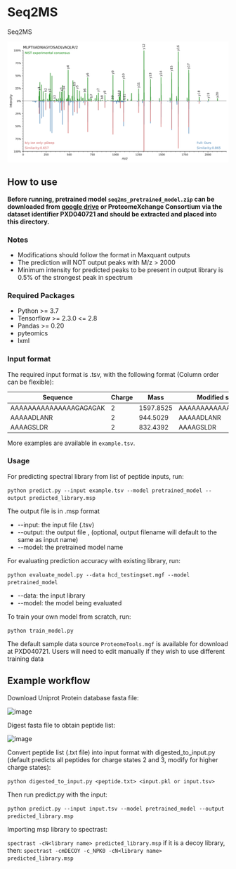 # Seq2MS
Seq2MS

![](https://github.com/Jerryccm/Seq2MS/blob/master/nist_common_3plot.svg)

## How to use

__Before running, pretrained model `seq2ms_pretrained_model.zip` can be downloaded from [google drive](https://drive.google.com/drive/folders/16gbW6qa2KdBkDOvyG6McpyUjs-I9jaRc?usp=drive_link) or ProteomeXchange Consortium via the dataset identifier PXD040721 and should be extracted and placed into this directory.__

### Notes

* Modifications should follow the format in Maxquant outputs 
* The prediction will NOT output peaks with M/z > 2000
* Minimum intensity for predicted peaks to be present in output library is 0.5% of the strongest peak in spectrum

### Required Packages

* Python >= 3.7
* Tensorflow >= 2.3.0 <= 2.8
* Pandas >= 0.20
* pyteomics
* lxml

### Input format

The required input format is .tsv, with the following format (Column order can be flexible):

Sequence | Charge | Mass | Modified sequence | Modification | Protein
------- | ------ | ---- | ----------------- | ------------ | -------
AAAAAAAAAAAAAAAGAGAGAK | 2 | 1597.8525 | AAAAAAAAAAAAAAAGAGAGAK 
AAAAADLANR | 2 | 944.5029 | AAAAADLANR |  
AAAAGSLDR | 2 | 832.4392 | AAAAGSLDR | 

More examples are available in `example.tsv`.

### Usage

For predicting spectral library from list of peptide inputs, run:

`python predict.py --input example.tsv --model pretrained_model --output predicted_library.msp`

The output file is in .msp format

* --input: the input file (.tsv)
* --output: the output file , (optional, output filename will default to the same as input name)
* --model: the pretrained model name

For evaluating prediction accuracy with existing library, run:

`python evaluate_model.py --data hcd_testingset.mgf --model pretrained_model`

* --data: the input library
* --model: the model being evaluated

To train your own model from scratch, run:

`python train_model.py`

The default sample data source `ProteomeTools.mgf` is available for download at PXD040721.
Users will need to edit manually if they wish to use different training data

## Example workflow

Download Uniprot Protein database fasta file:

![image](https://github.com/Jerryccm/Seq2MS/assets/53712272/a6733114-e99e-4f1e-a65d-324905e2a036)

Digest fasta file to obtain peptide list:

![image](https://github.com/Jerryccm/Seq2MS/assets/53712272/d7257e05-cb6f-40b5-8a7b-fd34bb8aabd9)

Convert peptide list (.txt file) into input format with digested_to_input.py (default predicts all peptides for charge states 2 and 3, modify for higher charge states):

`python digested_to_input.py <peptide.txt> <input.pkl or input.tsv>`

Then run predict.py with the input:

`python predict.py --input input.tsv --model pretrained_model --output predicted_library.msp`

Importing msp library to spectrast: 

`spectrast -cN<library name> predicted_library.msp`
if it is a decoy library, then:
`spectrast -cmDECOY -c_NPK0 -cN<library name> predicted_library.msp`
